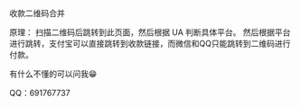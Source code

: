 收款二维码合并

原理：
扫描二维码后跳转到此页面，然后根据 UA 判断具体平台。
然后根据平台进行跳转，支付宝可以直接跳转到收款链接，而微信和QQ只能跳转到二维码进行付款。

有什么不懂的可以问我😁

QQ：691767737

